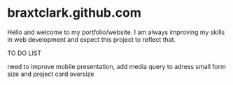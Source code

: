 # braxtclark.github.com

Hello and welcome to my portfolio/website. I am always improving my skills in web development and expect this project to reflect that. 



TO DO LIST

need to improve mobile presentation, add media query to adress small form size and project card oversize
